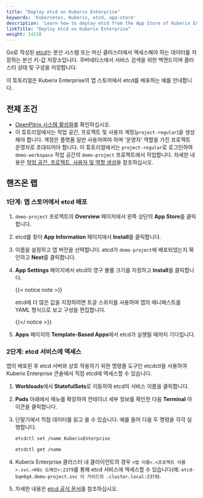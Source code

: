 ```yaml
---
title: "Deploy etcd on Kuberix Enterprise"
keywords: 'Kubernetes, Kuberix, etcd, app-store'
description: 'Learn how to deploy etcd from the App Store of Kuberix Enterprise and access its service.'
linkTitle: "Deploy etcd on Kuberix Enterprise"
weight: 14210
---
```


Go로 작성된 [etcd](https://etcd.io/)는 분산 시스템 또는 머신 클러스터에서 액세스해야 하는 데이터를 저장하는 분산 키-값 저장소입니다. 쿠버네티스에서 서비스 검색을 위한 백엔드이며 클러스터 상태 및 구성을 저장합니다.

이 튜토리얼은 Kuberix Enterprise의 앱 스토어에서 etcd를 배포하는 예를 안내합니다.

## 전제 조건

- [OpenPitrix 시스템 활성화](../../../pluggable-components/app-store/)를 확인하십시오.
- 이 튜토리얼에서는 작업 공간, 프로젝트 및 사용자 계정(`project-regular`)을 생성해야 합니다. 계정은 플랫폼 일반 사용자여야 하며 '운영자' 역할을 가진 프로젝트 운영자로 초대되어야 합니다. 이 튜토리얼에서는 `project-regular`로 로그인하여 `demo-workspace` 작업 공간의 `demo-project` 프로젝트에서 작업합니다. 자세한 내용은 [작업 공간, 프로젝트, 사용자 및 역할 생성](../../../quick-start/create-workspace-and-project/)을 참조하십시오.

## 핸즈온 랩

### 1단계: 앱 스토어에서 etcd 배포

1. `demo-project` 프로젝트의 **Overview** 페이지에서 왼쪽 상단의 **App Store**를 클릭합니다.

2. etcd를 찾아 **App Information** 페이지에서 **Install**를 클릭합니다.

3. 이름을 설정하고 앱 버전을 선택합니다. etcd가 `demo-project`에 배포되었는지 확인하고 **Next**를 클릭합니다.

4. **App Settings** 페이지에서 etcd의 영구 볼륨 크기를 지정하고 **Install**를 클릭합니다.

   {{< notice note >}}

   etcd에 더 많은 값을 지정하려면 토글 스위치를 사용하여 앱의 매니페스트를 YAML 형식으로 보고 구성을 편집합니다.

   {{</ notice >}}

5. **Apps** 페이지의 **Template-Based Apps**에서 etcd가 실행될 때까지 기다립니다.

### 2단계: etcd 서비스에 액세스

앱이 배포된 후 etcd 서버와 상호 작용하기 위한 명령줄 도구인 etcdctl을 사용하여 Kuberix Enterprise 콘솔에서 직접 etcd에 액세스할 수 있습니다.

1. **Workloads**에서 **StatefulSets**로 이동하여 etcd의 서비스 이름을 클릭합니다.

2. **Pods** 아래에서 메뉴를 확장하여 컨테이너 세부 정보를 확인한 다음 **Terminal** 아이콘을 클릭합니다.

3. 단말기에서 직접 데이터를 읽고 쓸 수 있습니다. 예를 들어 다음 두 명령을 각각 실행합니다.

   ```bash
   etcdctl set /name KuberixEnterprise
   ```

   ```bash
   etcdctl get /name
   ```

4. Kuberix Enterprise 클러스터 내 클라이언트의 경우 `<앱 이름>.<프로젝트 이름>.svc.<K8s 도메인>:2379`를 통해 etcd 서비스에 액세스할 수 있습니다(예: `etcd-bqe0g4.demo-project.svc 이 가이드의 .cluster.local:2379`).

5. 자세한 내용은 [etcd 공식 문서](https://etcd.io/docs/v3.4.0/)를 참조하십시오.
